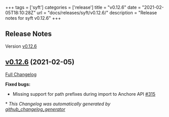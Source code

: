 +++
tags = ['syft']
categories = ['release']
title = "v0.12.6"
date = "2021-02-05T18:10:28Z"
url = "docs/releases/syft/v0.12.6/"
description = "Release notes for syft v0.12.6"
+++

## Release Notes

Version [v0.12.6](https://github.com/anchore/syft/releases/tag/v0.12.6)

## [v0.12.6](https://github.com/anchore/syft/tree/v0.12.6) (2021-02-05)

[Full Changelog](https://github.com/anchore/syft/compare/v0.12.5...v0.12.6)

**Fixed bugs:**

- Missing support for path prefixes during import to Anchore API [\#315](https://github.com/anchore/syft/issues/315)



\* *This Changelog was automatically generated by [github_changelog_generator](https://github.com/github-changelog-generator/github-changelog-generator)*
